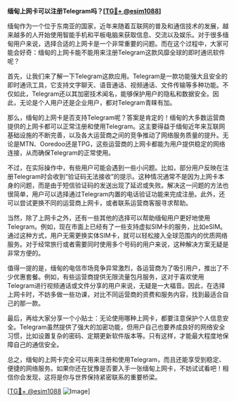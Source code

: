 **缅甸上网卡可以注册Telegram吗？[[TG💪+ @esim1088](https://t.me/s/esim1088)]**

缅甸作为一个位于东南亚的国家，近年来随着互联网的普及和通信技术的发展，越来越多的人开始使用智能手机和平板电脑来获取信息、交流以及娱乐。对于很多缅甸用户来说，选择合适的上网卡是一个非常重要的问题。而在这个过程中，大家可能会好奇：缅甸的上网卡能不能用来注册Telegram这款风靡全球的即时通讯软件呢？

首先，让我们来了解一下Telegram这款应用。Telegram是一款功能强大且安全的即时通讯工具，它支持文字聊天、语音通话、视频通话、文件传输等多种功能。不仅如此，Telegram还以其加密技术闻名，能够保护用户的隐私和数据安全。因此，无论是个人用户还是企业用户，都对Telegram青睐有加。

那么，缅甸的上网卡是否支持Telegram呢？答案是肯定的！缅甸的大多数运营商提供的上网卡都可以正常注册和使用Telegram。这主要得益于缅甸近年来互联网基础设施的不断完善，以及各大运营商之间的竞争推动了网络服务质量的提升。无论是MTN、Ooredoo还是TPG，这些运营商的上网卡都能为用户提供稳定的网络连接，从而确保Telegram的正常使用。

不过，在实际操作中，有些用户可能会遇到一些小问题。比如，部分用户反映在注册Telegram时会收到“验证码无法接收”的提示。这种情况通常不是因为上网卡本身的问题，而是由于短信验证码的发送出现了延迟或失败。解决这一问题的方法也很简单，用户可以选择通过Telegram内置的电话验证功能来完成注册。此外，还可以尝试更换不同的运营商上网卡，或者联系运营商客服寻求帮助。

当然，除了上网卡之外，还有一些其他的选择可以帮助缅甸用户更好地使用Telegram。例如，现在市面上已经有了一些支持虚拟SIM卡的服务，比如eSIM。通过这种方式，用户无需更换实体SIM卡，就可以轻松接入全球范围内的优质网络服务。对于经常旅行或者需要同时使用多个号码的用户来说，这种解决方案无疑是非常方便的。

值得一提的是，缅甸的电信市场竞争异常激烈，各运营商为了吸引用户，推出了不少优惠套餐。例如，有些运营商提供无限流量包月服务，这对于喜欢使用Telegram进行视频通话或文件分享的用户来说，无疑是一大福音。因此，在选择上网卡时，不妨多做一些功课，对比不同运营商的资费和服务内容，找到最适合自己的那一款。

最后，再给大家分享一个小贴士：无论使用哪种上网卡，都要注意保护个人信息安全。Telegram虽然提供了强大的加密功能，但用户自己也要养成良好的网络安全习惯，比如设置复杂的密码、定期更新软件版本等。只有这样，才能最大程度地保障自己的通信安全。

总之，缅甸的上网卡完全可以用来注册和使用Telegram，而且还能享受到稳定、便捷的网络服务。如果你还在犹豫是否要入手一张缅甸上网卡，不妨试试看吧！相信你会发现，这将是你与世界保持紧密联系的重要桥梁。

[[TG💪+ @esim1088](https://t.me/s/esim1088) ![Image](https://i.postimg.cc/4NQfJmqS/Snipaste-2025-05-13-00-14-12.png)]
